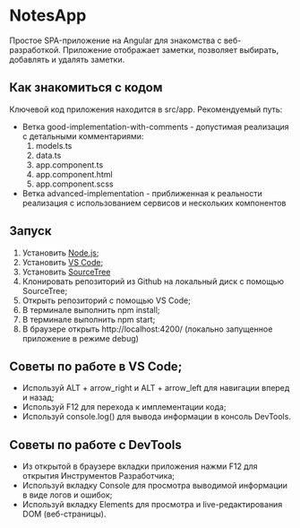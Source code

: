 # NotesApp

Простое SPA-приложение на Angular для знакомства с веб-разработкой.
Приложение отображает заметки, позволяет выбирать, добавлять и удалять заметки.

## Как знакомиться с кодом

Ключевой код приложения находится в src/app.
Рекомендуемый путь:

- Ветка good-implementation-with-comments - допустимая реализация с детальными комментариями:
  1.  models.ts
  2.  data.ts
  3.  app.component.ts
  4.  app.component.html
  5.  app.component.scss
- Ветка advanced-implementation - приближенная к реальности реализация с использованием сервисов и нескольких компонентов

## Запуск

1. Установить [Node.js](https://nodejs.org/en/);
2. Установить [VS Code](https://code.visualstudio.com/);
3. Установить [SourceTree](https://www.sourcetreeapp.com/)
4. Клонировать репозиторий из Github на локальный диск с помощью SourceTree;
5. Открыть репозиторий с помощью VS Code;
6. В терминале выполнить npm install;
7. В терминале выполнить npm start;
8. В браузере открыть http://localhost:4200/ (локально запущенное приложение в режиме debug)

## Советы по работе в VS Code;

- Используй ALT + arrow_right и ALT + arrow_left для навигации вперед и назад;
- Используй F12 для перехода к имплементации кода;
- Используй console.log() для вывода информации в консоль DevTools.

## Советы по работе с DevTools

- Из открытой в браузере вкладки приложения нажми F12 для открытия Инструментов Разработчика;
- Используй вкладку Console для просмотра выводимой информации в виде логов и ошибок;
- Используй вкладку Elements для просмотра и live-редактирования DOM (веб-страницы).
